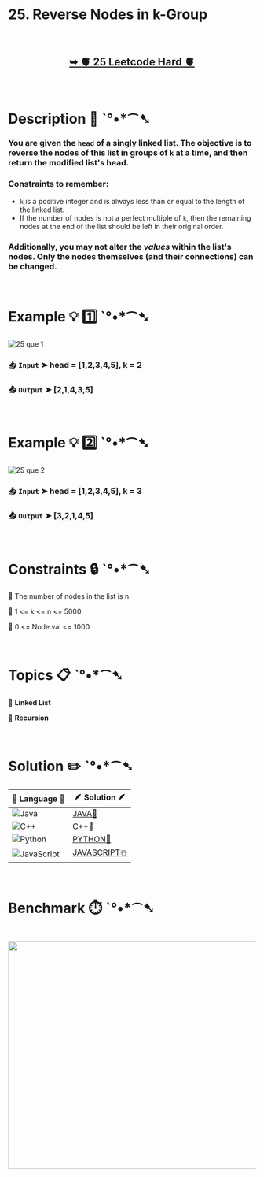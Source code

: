 # 25. Reverse Nodes in k-Group

</br>

<h2 align="center"> 

<a href="https://leetcode.com/problems/reverse-nodes-in-k-group/description/"><strong>➥ 🫀 25 Leetcode Hard 🫀 </strong></a>
</h2>

</br>

# Description 📜 ˋ°•*⁀➷

### You are given the `head` of a singly linked list. The objective is to reverse the nodes of this list in groups of `k` at a time, and then return the modified list's head.

### Constraints to remember:

- `k` is a positive integer and is always less than or equal to the length of the linked list.
- If the number of nodes is not a perfect multiple of `k`, then the remaining nodes at the end of the list should be left in their original order.

### Additionally, you may not alter the *values* within the list's nodes. Only the nodes themselves (and their connections) can be changed.

</br>

# Example 💡 1️⃣ ˋ°•*⁀➷

  ![25 que 1](https://github.com/user-attachments/assets/195f5abc-698b-42e4-8e1a-2df475db666d)

  ### 📥 `Input`  ➤ head = [1,2,3,4,5], k = 2

  ### 📤 `Output`  ➤ [2,1,4,3,5]

</br>

# Example 💡 2️⃣ ˋ°•*⁀➷

![25 que 2](https://github.com/user-attachments/assets/245ac5ae-1b81-483a-b052-7d2e0098e85d)

  ### 📥 `Input` ➤ head = [1,2,3,4,5], k = 3

  ### 📤 `Output`  ➤ [3,2,1,4,5]

</br>

# Constraints 🔒 ˋ°•*⁀➷

🔹 The number of nodes in the list is n. </br>

🔹 1 <= k <= n <= 5000 </br>

🔹 0 <= Node.val <= 1000 </br>

</br>

# Topics 📋 ˋ°•*⁀➷

🔸 **Linked List**  </br>

🔸 **Recursion**  </br>

</br>

# Solution ✏️ ˋ°•*⁀➷

| 📒 Language 📒  | 🪶 Solution 🪶 |
| ------------- | ------------- |
|  ![Java](https://img.shields.io/badge/java-%23ED8B00.svg?style=for-the-badge&logo=openjdk&logoColor=white)  | [JAVA🍁]() |
|  ![C++](https://img.shields.io/badge/c++-%2300599C.svg?style=for-the-badge&logo=c%2B%2B&logoColor=white)  | [C++🎲]()  |
|  ![Python](https://img.shields.io/badge/python-3670A0?style=for-the-badge&logo=python&logoColor=ffdd54)    | [PYTHON🍰]() |
| ![JavaScript](https://img.shields.io/badge/javascript-%23323330.svg?style=for-the-badge&logo=javascript&logoColor=%23F7DF1E)   | [JAVASCRIPT☃️]() |

</br>

# Benchmark ⏱️ ˋ°•*⁀➷

<h1  align="center" >

<img src ="https://github.com/user-attachments/assets/5ae87c58-470b-4939-9c13-770cbcfb5ff7" width = "700px" height="462px" />

</h1>
